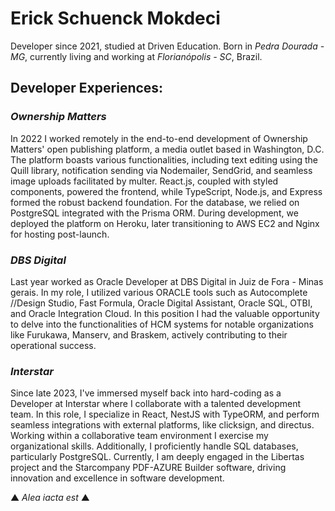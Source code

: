 # Erick Schuenck Mokdeci

Developer since 2021, studied at Driven Education. Born in _Pedra Dourada - MG_, currently living and working at _Florianópolis - SC_, Brazil.

## Developer Experiences:

### _Ownership Matters_
In 2022 I worked remotely in the end-to-end development of Ownership Matters' open publishing platform, a media outlet based in Washington, D.C. The platform boasts various functionalities, including text editing using the Quill library, notification sending via Nodemailer, SendGrid, and seamless image uploads facilitated by multer. React.js, coupled with styled components, powered the frontend, while TypeScript, Node.js, and Express formed the robust backend foundation. For the database, we relied on PostgreSQL integrated with the Prisma ORM. During development, we deployed the platform on Heroku, later transitioning to AWS EC2 and Nginx for hosting post-launch.

### _DBS Digital_
Last year worked as Oracle Developer at DBS Digital in Juiz de Fora - Minas gerais. In my role, I utilized various ORACLE tools such as Autocomplete //Design Studio, Fast Formula, Oracle Digital Assistant, Oracle SQL, OTBI, and Oracle Integration Cloud. In this position I had the valuable opportunity to delve into the functionalities of HCM systems for notable organizations like Furukawa, Manserv, and Braskem, actively contributing to their operational success.

### _Interstar_
Since late 2023, I've immersed myself back into hard-coding as a Developer at Interstar where I collaborate with a talented development team. In this role, I specialize in React, NestJS with TypeORM, and perform seamless integrations with external platforms, like clicksign, and directus. Working within a collaborative team environment I exercise my organizational skills. Additionally, I proficiently handle SQL databases, particularly PostgreSQL. Currently, I am deeply engaged in the Libertas project and the Starcompany PDF-AZURE Builder software, driving innovation and excellence in software development. 

▲ _Alea iacta est_ ▲

